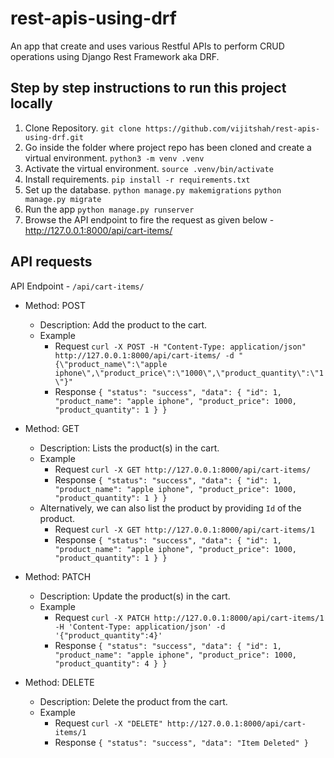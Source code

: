 # rest-apis-using-drf
An app that create and uses various Restful APIs to perform CRUD operations using Django Rest Framework aka DRF.

## Step by step instructions to run this project locally
1. Clone Repository.
`git clone https://github.com/vijitshah/rest-apis-using-drf.git`
2. Go inside the folder where project repo has been cloned and create a virtual environment.
`python3 -m venv .venv`
3. Activate the virtual environment.
`source .venv/bin/activate`
4. Install requirements.
`pip install -r requirements.txt`
5. Set up the database.
`python manage.py makemigrations`
`python manage.py migrate`
6. Run the app
`python manage.py runserver`
7. Browse the API endpoint to fire the request as given below - http://127.0.0.1:8000/api/cart-items/

## API requests
API Endpoint - `/api/cart-items/` 
- Method: POST
    - Description: Add the product to the cart.
    - Example
        - Request
        `curl -X POST -H "Content-Type: application/json" http://127.0.0.1:8000/api/cart-items/ -d "{\"product_name\":\"apple iphone\",\"product_price\":\"1000\",\"product_quantity\":\"1\"}"`
        - Response
            `{
                "status": "success",
                "data": {
                    "id": 1,
                    "product_name": "apple iphone",
                    "product_price": 1000,
                    "product_quantity": 1
                }
            }`

- Method: GET
    - Description: Lists the product(s) in the cart.
    - Example
        - Request
        `curl -X GET http://127.0.0.1:8000/api/cart-items/`
        - Response
            `{
                "status": "success",
                "data": {
                    "id": 1,
                    "product_name": "apple iphone",
                    "product_price": 1000,
                    "product_quantity": 1
                }
            }`
    - Alternatively, we can also list the product by providing `Id` of the product.
        - Request
        `curl -X GET http://127.0.0.1:8000/api/cart-items/1`
        - Response
        `{
            "status": "success",
            "data": {
                "id": 1,
                "product_name": "apple iphone",
                "product_price": 1000,
                "product_quantity": 1
            }
        }`
- Method: PATCH
    - Description: Update the product(s) in the cart.
    - Example
        - Request
        `curl -X PATCH http://127.0.0.1:8000/api/cart-items/1 -H 'Content-Type: application/json' -d '{"product_quantity":4}'`
        - Response
            `{
                "status": "success",
                "data": {
                    "id": 1,
                    "product_name": "apple iphone",
                    "product_price": 1000,
                    "product_quantity": 4
                }
            }`
- Method: DELETE
    - Description: Delete the product from the cart.
    - Example
        - Request
        `curl -X "DELETE" http://127.0.0.1:8000/api/cart-items/1`
        - Response
            `{
                "status": "success",
                "data": "Item Deleted"
            }`